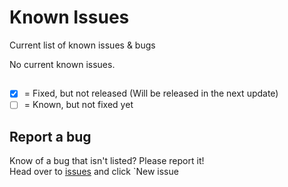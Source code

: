 # Known Issues

Current list of known issues & bugs  

No current known issues.  

##
- [x] = Fixed, but not released (Will be released in the next update)  
- [ ] = Known, but not fixed yet

## Report a bug
Know of a bug that isn't listed? Please report it!  
Head over to [issues](https://github.com/KilLo445/MCParodyLauncher/issues) and click `New issue